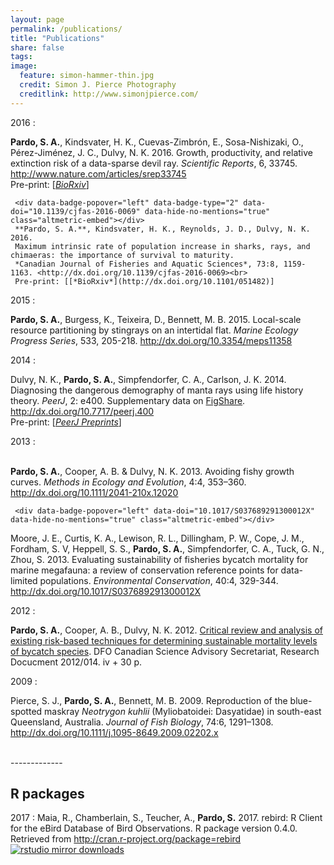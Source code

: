 ```yaml
---
layout: page
permalink: /publications/
title: "Publications"
share: false
tags: 
image:
  feature: simon-hammer-thin.jpg
  credit: Simon J. Pierce Photography
  creditlink: http://www.simonjpierce.com/
---
```

<script type='text/javascript' src='https://d1bxh8uas1mnw7.cloudfront.net/assets/embed.js'></script>  
<!--
:    <div data-badge-popover="left" data-badge-type="2" data-doi="" data-hide-no-mentions="true" class="altmetric-embed"></div>
     **Pardo, S. A.**, Cooper, A. B., Reynolds, J. D., Dulvy, N. K. 2015.
     Quantifying known unknowns: estimating maximum intrinsic rate of 
     population increase in the face of uncertainty.
     *ICES Journal of Marine Science*. In press.
-->
<!---
In press 
:    <div data-badge-popover="left" data-badge-type="2" data-doi="" data-hide-no-mentions="true" class="altmetric-embed"></div>
     **Pardo, S. A.**, Kindsvater, H. K., Cuevas-Zimbrón, E., Sosa-Nishizaki, O., Pérez-Jiménez, J. C., Dulvy, N. K. 2016.
     Devil in the details: growth, productivity, and extinction risk of a data-sparse devil ray.
     *Scientific Reports*. Accepted.  
     Pre-print available from *BioRxiv*: <http://dx.doi.org/10.1101/043885>
--->
<!-- BioRxiv altmetric <div data-badge-popover="top" data-badge-type="1" data-doi="10.1101/043885" data-hide-no-mentions="true" class="altmetric-embed"></div> -->

2016 
:    <div id="block_container"><div id="am" data-badge-popover="left" data-badge-type="2" data-doi="10.1038/srep33745" data-hide-no-mentions="true" class="altmetric-embed"></div><div id="oa"><i class="ai fa-fw ai-open-access fa-lg"></i></div></div>
     **Pardo, S. A.**, Kindsvater, H. K., Cuevas-Zimbrón, E., Sosa-Nishizaki, O., Pérez-Jiménez, J. C., Dulvy, N. K. 2016.
     Growth, productivity, and relative extinction risk of a data-sparse devil ray.
     *Scientific Reports*, 6, 33745. <http://www.nature.com/articles/srep33745><br>
     Pre-print: [[*BioRxiv*](http://dx.doi.org/10.1101/043885)]

     <div data-badge-popover="left" data-badge-type="2" data-doi="10.1139/cjfas-2016-0069" data-hide-no-mentions="true" class="altmetric-embed"></div>
     **Pardo, S. A.**, Kindsvater, H. K., Reynolds, J. D., Dulvy, N. K. 2016.
     Maximum intrinsic rate of population increase in sharks, rays, and chimaeras: the importance of survival to maturity.
     *Canadian Journal of Fisheries and Aquatic Sciences*, 73:8, 1159-1163. <http://dx.doi.org/10.1139/cjfas-2016-0069><br>
     Pre-print: [[*BioRxiv*](http://dx.doi.org/10.1101/051482)]

2015
:    <div data-badge-popover="left" data-badge-type="2" data-doi="10.3354/meps11358" data-hide-no-mentions="true" class="altmetric-embed"></div>
     **Pardo, S. A.**, Burgess, K., Teixeira, D., Bennett, M. B. 2015. Local-scale resource partitioning by stingrays on an intertidal flat. *Marine Ecology Progress Series*, 533, 205-218. <http://dx.doi.org/10.3354/meps11358>

2014
:    <div id="block_container"><div id="am" data-badge-popover="left" data-badge-type="2" data-doi="10.7717/peerj.400" data-hide-no-mentions="true" class="altmetric-embed"></div><div id="oa"><i class="ai fa-fw ai-open-access fa-lg"></i></div></div>
     Dulvy, N. K., **Pardo, S. A.**, Simpfendorfer, C. A., Carlson, J. K. 2014. Diagnosing the dangerous demography of manta rays using life history theory. *PeerJ*, 2: e400. Supplementary data on [FigShare](http://dx.doi.org/10.6084/m9.figshare.1009215). <http://dx.doi.org/10.7717/peerj.400><br>
     Pre-print: [[*PeerJ Preprints*](https://peerj.com/preprints/162/)]

2013
:    <div id="block_container"><div id="am" data-badge-popover="left" data-badge-type="2" data-doi="10.1111/2041-210x.12020" data-hide-no-mentions="true" class="altmetric-embed"></div><div id="oa"><i class="ai fa-fw ai-open-access fa-lg"></i></div></div>    
     **Pardo, S. A.**, Cooper, A. B. & Dulvy, N. K. 2013. Avoiding fishy growth curves. *Methods in Ecology and Evolution*, 4:4, 353–360. <http://dx.doi.org/10.1111/2041-210x.12020>  

     <div data-badge-popover="left" data-doi="10.1017/S037689291300012X" data-hide-no-mentions="true" class="altmetric-embed"></div>
Moore, J. E., Curtis, K. A., Lewison, R. L., Dillingham, P. W., Cope, J. M., Fordham, S. V, Heppell, S. S., **Pardo, S. A.**, Simpfendorfer, C. A., Tuck, G. N., Zhou, S. 2013. Evaluating sustainability of fisheries bycatch mortality for marine megafauna: a review of conservation reference points for data-limited populations. *Environmental Conservation*, 40:4, 329-344. <http://dx.doi.org/10.1017/S037689291300012X>

2012
:      <div data-badge-popover="left" data-doi="" data-hide-no-mentions="true" class="altmetric-embed"></div>
**Pardo, S. A.**, Cooper, A. B., Dulvy, N. K. 2012. [Critical review and analysis of existing risk-based techniques for determining sustainable mortality levels of bycatch species](http://www.dfo-mpo.gc.ca/Csas-sccs/publications/resdocs-docrech/2012/2012_014-eng.pdf). DFO Canadian Science Advisory Secretariat, Research Docucment 2012/014. iv + 30 p.

2009
:      <div data-badge-popover="left" div data-badge-type="2" data-doi="10.1111/j.1095-8649.2009.02202.x" data-hide-no-mentions="true" class="altmetric-embed"></div>
Pierce, S. J., **Pardo, S. A.**, Bennett, M. B. 2009. Reproduction of the blue-spotted maskray *Neotrygon kuhlii* (Myliobatoidei: Dasyatidae) in south-east Queensland, Australia. *Journal of Fish Biology*, 74:6, 1291–1308. <http://dx.doi.org/10.1111/j.1095-8649.2009.02202.x>

<br>
-------------

## R packages

2017
:      Maia, R., Chamberlain, S., Teucher, A., **Pardo, S.** 2017. rebird: R Client for the eBird Database of Bird Observations. R package version 0.4.0. Retrieved from 
       <http://cran.r-project.org/package=rebird>
       <br>[![rstudio mirror downloads](http://cranlogs.r-pkg.org/badges/rebird)](https://github.com/metacran/cranlogs.app)
<!--- for space between packages use <br><br> --->



